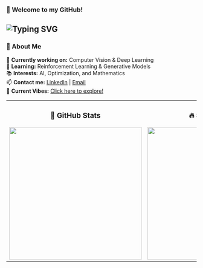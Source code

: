 ### 👋 Welcome to my GitHub!  
![Typing SVG](https://readme-typing-svg.herokuapp.com?size=27&color=F8ED8C&width=800&duration=6000&speed=4&lines=We+are+already+on+the+optimal+way!;Welcome,+Explorer!+🚀;Let's+build+something+great+together!)
---

### 📌 About Me  
🔭 **Currently working on:** Computer Vision & Deep Learning  
🌱 **Learning:** Reinforcement Learning & Generative Models  
📚 **Interests:** AI, Optimization, and Mathematics  
📫 **Contact me:** [LinkedIn](https://www.linkedin.com/in/your-profile) | [Email](mailto:anniechenyy700@gmail.com)  
🎵 **Current Vibes:** <a href="https://music.apple.com/cn/album/sk8er-boi/315025768?i=315025826">Click here to explore! </a>

<table style="border: none;">
    <tr>
        <td align="center">
            <h3>🚀 GitHub Stats</h3>
            <img src="https://github-readme-stats.vercel.app/api?username=aaaaaannie&show_icons=true&theme=radical" width="350">
        </td>
        <td align="center">
            <h3>🔥 Streak Stats</h3>
            <img src="https://github-readme-streak-stats.herokuapp.com/?user=aaaaaannie&theme=radical" width="350">
        </td>
        <td align="center">
            <h3>🌟 Languages</h3>
            <img src="https://github-readme-stats.vercel.app/api/top-langs/?username=aaaaaannie&layout=compact&langs_count=6&theme=radical" width="300">
        </td>
    </tr>
</table>
